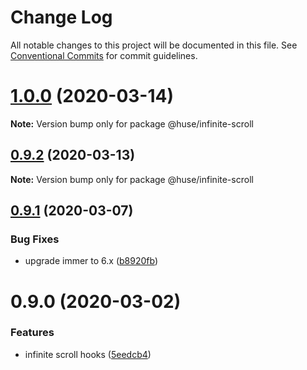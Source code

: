 # Change Log

All notable changes to this project will be documented in this file.
See [Conventional Commits](https://conventionalcommits.org) for commit guidelines.

# [1.0.0](https://github.com/ecomfe/react-hooks/compare/@huse/infinite-scroll@0.9.1...@huse/infinite-scroll@1.0.0) (2020-03-14)

**Note:** Version bump only for package @huse/infinite-scroll





## [0.9.2](https://github.com/ecomfe/react-hooks/compare/@huse/infinite-scroll@0.9.1...@huse/infinite-scroll@0.9.2) (2020-03-13)

**Note:** Version bump only for package @huse/infinite-scroll





## [0.9.1](https://github.com/ecomfe/react-hooks/compare/@huse/infinite-scroll@0.9.0...@huse/infinite-scroll@0.9.1) (2020-03-07)


### Bug Fixes

* upgrade immer to 6.x ([b8920fb](https://github.com/ecomfe/react-hooks/commit/b8920fb67a14bd111b543efdcd58b67b8277ba46))





# 0.9.0 (2020-03-02)


### Features

* infinite scroll hooks ([5eedcb4](https://github.com/ecomfe/react-hooks/commit/5eedcb482a6adfba898e14d3a3fb579e60635c8c))
